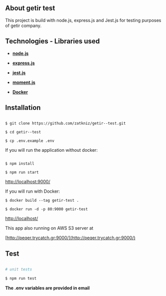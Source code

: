 
## About getir test

  

This project is build with node.js, express.js and Jest.js for testing purposes of getir company.

  

## Technologies - Libraries used

  

-  **[node.js](https://nodejs.org/en/)**

-  **[express.js](https://expressjs.com/)**

-  **[jest.js](https://jestjs.io/)**

-  **[moment.js](https://momentjs.com/)**

-  **[Docker](https://www.docker.com/)**

  
  

## Installation

  

```

$ git clone https://github.com/zatkniz/getir--test.git

$ cd getir--test

$ cp .env.example .env

```

  

If you will run the application without docker:

```

$ npm install

$ npm run start

```

  

[http://localhost:9000/](http://localhost:9000/)

  
  

If you will run with Docker:

```
$ docker build --tag getir-test .

$ docker run -d -p 80:9000 getir-test
```

[http://localhost/](http://localhost/)

  
  

This app also running on AWS S3 server at

[http://peqer.trycatch.gr:9000/](http://peqer.trycatch.gr:9000/)

  

## Test

  

```bash

# unit tests

$ npm run test

```

**The .env variables are provided in email**
